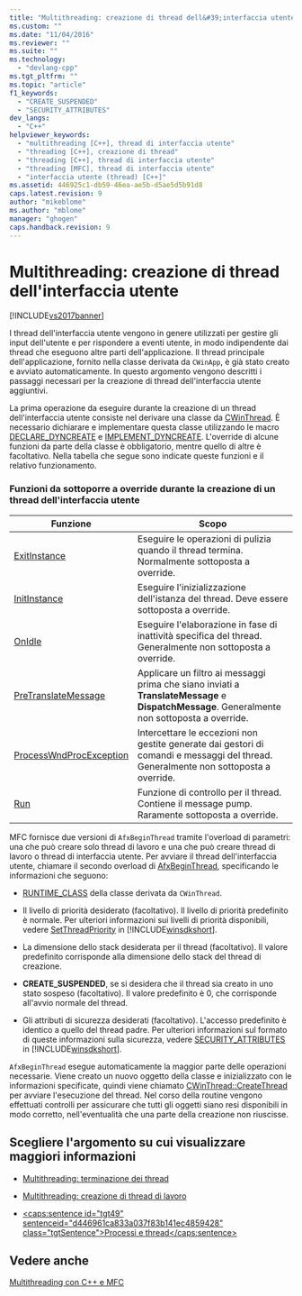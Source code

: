 ```yaml
---
title: "Multithreading: creazione di thread dell&#39;interfaccia utente | Microsoft Docs"
ms.custom: ""
ms.date: "11/04/2016"
ms.reviewer: ""
ms.suite: ""
ms.technology: 
  - "devlang-cpp"
ms.tgt_pltfrm: ""
ms.topic: "article"
f1_keywords: 
  - "CREATE_SUSPENDED"
  - "SECURITY_ATTRIBUTES"
dev_langs: 
  - "C++"
helpviewer_keywords: 
  - "multithreading [C++], thread di interfaccia utente"
  - "threading [C++], creazione di thread"
  - "threading [C++], thread di interfaccia utente"
  - "threading [MFC], thread di interfaccia utente"
  - "interfaccia utente (thread) [C++]"
ms.assetid: 446925c1-db59-46ea-ae5b-d5ae5d5b91d8
caps.latest.revision: 9
author: "mikeblome"
ms.author: "mblome"
manager: "ghogen"
caps.handback.revision: 9
---
```

# Multithreading: creazione di thread dell&#39;interfaccia utente
[!INCLUDE[vs2017banner](../assembler/inline/includes/vs2017banner.md)]

I thread dell'interfaccia utente vengono in genere utilizzati per gestire gli input dell'utente e per rispondere a eventi utente, in modo indipendente dai thread che eseguono altre parti dell'applicazione.  Il thread principale dell'applicazione, fornito nella classe derivata da `CWinApp`, è già stato creato e avviato automaticamente.  In questo argomento vengono descritti i passaggi necessari per la creazione di thread dell'interfaccia utente aggiuntivi.  
  
 La prima operazione da eseguire durante la creazione di un thread dell'interfaccia utente consiste nel derivare una classe da [CWinThread](../mfc/reference/cwinthread-class.md).  È necessario dichiarare e implementare questa classe utilizzando le macro [DECLARE\_DYNCREATE](../Topic/DECLARE_DYNCREATE.md) e [IMPLEMENT\_DYNCREATE](../Topic/IMPLEMENT_DYNCREATE.md).  L'override di alcune funzioni da parte della classe è obbligatorio, mentre quello di altre è facoltativo.  Nella tabella che segue sono indicate queste funzioni e il relativo funzionamento.  
  
### Funzioni da sottoporre a override durante la creazione di un thread dell'interfaccia utente  
  
|Funzione|Scopo|  
|--------------|-----------|  
|[ExitInstance](../Topic/CWinThread::ExitInstance.md)|Eseguire le operazioni di pulizia quando il thread termina.  Normalmente sottoposta a override.|  
|[InitInstance](../Topic/CWinThread::InitInstance.md)|Eseguire l'inizializzazione dell'istanza del thread.  Deve essere sottoposta a override.|  
|[OnIdle](../Topic/CWinThread::OnIdle.md)|Eseguire l'elaborazione in fase di inattività specifica del thread.  Generalmente non sottoposta a override.|  
|[PreTranslateMessage](../Topic/CWinThread::PreTranslateMessage.md)|Applicare un filtro ai messaggi prima che siano inviati a **TranslateMessage** e **DispatchMessage**.  Generalmente non sottoposta a override.|  
|[ProcessWndProcException](../Topic/CWinThread::ProcessWndProcException.md)|Intercettare le eccezioni non gestite generate dai gestori di comandi e messaggi del thread.  Generalmente non sottoposta a override.|  
|[Run](../Topic/CWinThread::Run.md)|Funzione di controllo per il thread.  Contiene il message pump.  Raramente sottoposta a override.|  
  
 MFC fornisce due versioni di `AfxBeginThread` tramite l'overload di parametri: una che può creare solo thread di lavoro e una che può creare thread di lavoro o thread di interfaccia utente.  Per avviare il thread dell'interfaccia utente, chiamare il secondo overload di [AfxBeginThread](../Topic/AfxBeginThread.md), specificando le informazioni che seguono:  
  
-   [RUNTIME\_CLASS](../Topic/RUNTIME_CLASS.md) della classe derivata da `CWinThread`.  
  
-   Il livello di priorità desiderato \(facoltativo\).  Il livello di priorità predefinito è normale.  Per ulteriori informazioni sui livelli di priorità disponibili, vedere [SetThreadPriority](http://msdn.microsoft.com/library/windows/desktop/ms686277) in [!INCLUDE[winsdkshort](../atl/reference/includes/winsdkshort_md.md)].  
  
-   La dimensione dello stack desiderata per il thread \(facoltativo\).  Il valore predefinito corrisponde alla dimensione dello stack del thread di creazione.  
  
-   **CREATE\_SUSPENDED**, se si desidera che il thread sia creato in uno stato sospeso \(facoltativo\).  Il valore predefinito è 0, che corrisponde all'avvio normale del thread.  
  
-   Gli attributi di sicurezza desiderati \(facoltativo\).  L'accesso predefinito è identico a quello del thread padre.  Per ulteriori informazioni sul formato di queste informazioni sulla sicurezza, vedere [SECURITY\_ATTRIBUTES](http://msdn.microsoft.com/library/windows/desktop/aa379560) in [!INCLUDE[winsdkshort](../atl/reference/includes/winsdkshort_md.md)].  
  
 `AfxBeginThread` esegue automaticamente la maggior parte delle operazioni necessarie.  Viene creato un nuovo oggetto della classe e inizializzato con le informazioni specificate, quindi viene chiamato [CWinThread::CreateThread](../Topic/CWinThread::CreateThread.md) per avviare l'esecuzione del thread.  Nel corso della routine vengono effettuati controlli per assicurare che tutti gli oggetti siano resi disponibili in modo corretto, nell'eventualità che una parte della creazione non riuscisse.  
  
## Scegliere l'argomento su cui visualizzare maggiori informazioni  
  
-   [Multithreading: terminazione dei thread](../parallel/multithreading-terminating-threads.md)  
  
-   [Multithreading: creazione di thread di lavoro](../parallel/multithreading-creating-worker-threads.md)  
  
-   [\<caps:sentence id\="tgt49" sentenceid\="d446961ca833a037f83b141ec4859428" class\="tgtSentence"\>Processi e thread\<\/caps:sentence\>](http://msdn.microsoft.com/library/windows/desktop/ms684841)  
  
## Vedere anche  
 [Multithreading con C\+\+ e MFC](../parallel/multithreading-with-cpp-and-mfc.md)